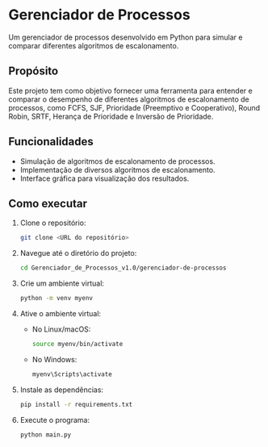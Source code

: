 # Gerenciador de Processos

Um gerenciador de processos desenvolvido em Python para simular e comparar diferentes algoritmos de escalonamento.

## Propósito

Este projeto tem como objetivo fornecer uma ferramenta para entender e comparar o desempenho de diferentes algoritmos de escalonamento de processos, como FCFS, SJF, Prioridade (Preemptivo e Cooperativo), Round Robin, SRTF, Herança de Prioridade e Inversão de Prioridade.

## Funcionalidades

*   Simulação de algoritmos de escalonamento de processos.
*   Implementação de diversos algoritmos de escalonamento.
*   Interface gráfica para visualização dos resultados.

## Como executar

1.  Clone o repositório:

    ```bash
    git clone <URL do repositório>
    ```

2.  Navegue até o diretório do projeto:

    ```bash
    cd Gerenciador_de_Processos_v1.0/gerenciador-de-processos
    ```

3.  Crie um ambiente virtual:

    ```bash
    python -m venv myenv
    ```

4.  Ative o ambiente virtual:

    *   No Linux/macOS:

        ```bash
        source myenv/bin/activate
        ```

    *   No Windows:

        ```bash
        myenv\Scripts\activate
        ```

5.  Instale as dependências:

    ```bash
    pip install -r requirements.txt
    ```

6.  Execute o programa:

    ```bash
    python main.py
